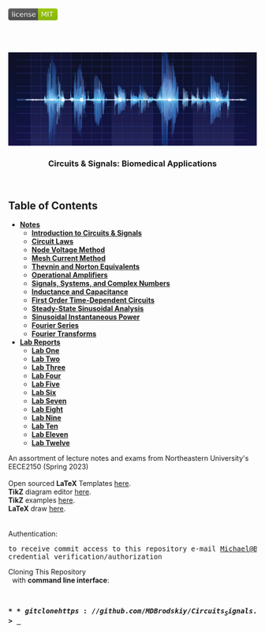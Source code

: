 <!-- PROJECT LOGO -->
<br />
<p align="left">
  <a href="https://github.com/MDBrodskiy/Circuits_Signals/tree/master/LICENSE">
    <img src="images/LicenseImage.svg" alt="license" width="100" height="24"></a>
</p>
<br/>
<br/>

<!-- BACKGROUND & TITLE -->
<p align="center">
  <a href="https://github.com/MDBrodskiy/Circuits_Signals">
    <img src="images/background.png" alt="background">
  </a>
  <h3 align="center">Circuits & Signals: Biomedical Applications</h3>
<br />
</p>

<!-- TABLE OF CONTENTS -->
## Table of Contents

* [**Notes**](https://github.com/MDBrodskiy/Circuits_Signals/tree/master/Notes/)
    * [**Introduction to Circuits & Signals**](https://github.com/MDBrodskiy/Circuits_Signals/tree/master/Notes/Section1.pdf)
    * [**Circuit Laws**](https://github.com/MDBrodskiy/Circuits_Signals/tree/master/Notes/Section2.pdf)
    * [**Node Voltage Method**](https://github.com/MDBrodskiy/Circuits_Signals/tree/master/Notes/Section3.pdf)
    * [**Mesh Current Method**](https://github.com/MDBrodskiy/Circuits_Signals/tree/master/Notes/Section4.pdf)
    * [**Thevnin and Norton Equivalents**](https://github.com/MDBrodskiy/Circuits_Signals/tree/master/Notes/Section5.pdf)
    * [**Operational Amplifiers**](https://github.com/MDBrodskiy/Circuits_Signals/tree/master/Notes/Section6.pdf)
    * [**Signals, Systems, and Complex Numbers**](https://github.com/MDBrodskiy/Circuits_Signals/tree/master/Notes/Section7.pdf)
    * [**Inductance and Capacitance**](https://github.com/MDBrodskiy/Circuits_Signals/tree/master/Notes/Section8.pdf)
    * [**First Order Time-Dependent Circuits**](https://github.com/MDBrodskiy/Circuits_Signals/tree/master/Notes/Section9.pdf)
    * [**Steady-State Sinusoidal Analysis**](https://github.com/MDBrodskiy/Circuits_Signals/tree/master/Notes/Section10.pdf)
    * [**Sinusoidal Instantaneous Power**](https://github.com/MDBrodskiy/Circuits_Signals/tree/master/Notes/Section11.pdf)
    * [**Fourier Series**](https://github.com/MDBrodskiy/Circuits_Signals/tree/master/Notes/Section12.pdf)
    * [**Fourier Transforms**](https://github.com/MDBrodskiy/Circuits_Signals/tree/master/Notes/Section13.pdf)
* [**Lab Reports**](https://github.com/MDBrodskiy/Circuits_Signals/tree/master/Lab%20Reports/)
    * [**Lab One**](https://github.com/MDBrodskiy/Circuits_Signals/tree/master/Lab%20Reports/Lab1.pdf)
    * [**Lab Two**](https://github.com/MDBrodskiy/Circuits_Signals/tree/master/Lab%20Reports/Lab2.pdf)
    * [**Lab Three**](https://github.com/MDBrodskiy/Circuits_Signals/tree/master/Lab%20Reports/Lab3.pdf)
    * [**Lab Four**](https://github.com/MDBrodskiy/Circuits_Signals/tree/master/Lab%20Reports/Lab4.pdf)
    * [**Lab Five**](https://github.com/MDBrodskiy/Circuits_Signals/tree/master/Lab%20Reports/Lab5.pdf)
    * [**Lab Six**](https://github.com/MDBrodskiy/Circuits_Signals/tree/master/Lab%20Reports/Lab6.pdf)
    * [**Lab Seven**](https://github.com/MDBrodskiy/Circuits_Signals/tree/master/Lab%20Reports/Lab7.pdf)
    * [**Lab Eight**](https://github.com/MDBrodskiy/Circuits_Signals/tree/master/Lab%20Reports/Lab8.pdf)
    * [**Lab Nine**](https://github.com/MDBrodskiy/Circuits_Signals/tree/master/Lab%20Reports/Lab9.pdf)
    * [**Lab Ten**](https://github.com/MDBrodskiy/Circuits_Signals/tree/master/Lab%20Reports/Lab10.pdf)
    * [**Lab Eleven**](https://github.com/MDBrodskiy/Circuits_Signals/tree/master/Lab%20Reports/Lab11.pdf)
    * [**Lab Twelve**](https://github.com/MDBrodskiy/Circuits_Signals/tree/master/Lab%20Reports/Lab12.pdf)

<!--
  * [**Chapter 1**](#Notes/Chapter\ 1)
* [**Exams**](#Exams)
* [**Projects**](#Projects)
-->


An assortment of lecture notes and exams from Northeastern University's EECE2150 (Spring 2023)
<br/> <br/> 
Open sourced **LaTeX** Templates [here](https://www.latextemplates.com/).
<br/>
**TikZ** diagram editor [here](https://www.mathcha.io/editor).
<br/>
**TikZ** examples [here](https://www.texample.net/tikz/example).
<br/>
**LaTeX** draw [here](https://www.latexdraw.com/).
<br/> <br/> <br/>
Authentication:   
    <pre>to receive commit access to this repository e-mail Michael@Brodskiy.com for credential verification/authorization</pre>

Cloning This Repository
</br>&nbsp;&nbsp;with **command line interface**:
    <pre>    
    **$** git clone https://github.com/MDBrodskiy/Circuits_Signals.git    
    **$** **>**  **_**
    </pre>
